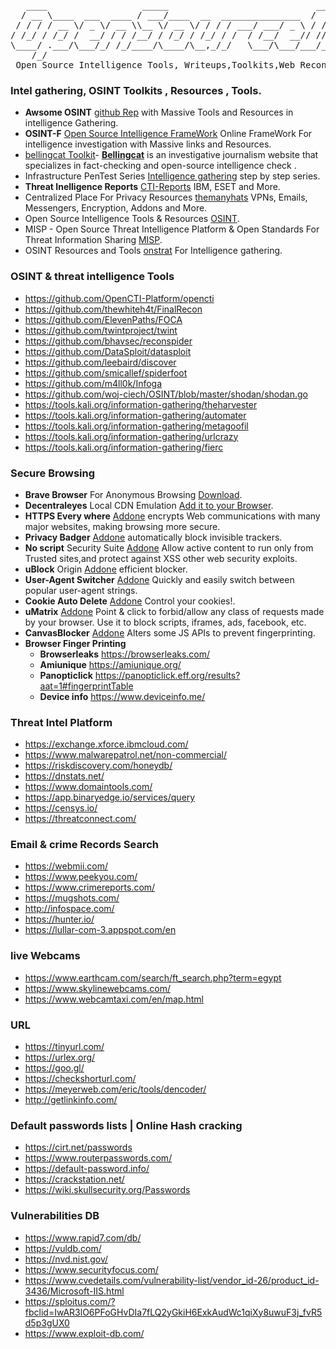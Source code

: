 <pre>
   ____                  _____                            ____      __       _____                          
  / __ \____  ___  ____ / ___/____  __  _______________  /  _/___  / /____  / / (_)___ ____  ____  ________ 
 / / / / __ \/ _ \/ __ \\__ \/ __ \/ / / / ___/ ___/ _ \ / // __ \/ __/ _ \/ / / / __ `/ _ \/ __ \/ ___/ _ \
/ /_/ / /_/ /  __/ / / /__/ / /_/ / /_/ / /  / /__/  __// // / / / /_/  __/ / / / /_/ /  __/ / / / /__/  __/
\____/ .___/\___/_/ /_/____/\____/\__,_/_/   \___/\___/___/_/ /_/\__/\___/_/_/_/\__, /\___/_/ /_/\___/\___/ 
    /_/                                                                        /____/                       
 Open Source Intelligence Tools, Writeups,Toolkits,Web Reconnaissance, Other Awesome Represotries and More
</pre>
### Intel gathering, OSINT Toolkits , Resources ,  Tools.
- **Awsome OSINT** [github Rep](https://github.com/jivoi/awesome-osint) with Massive Tools and Resources in intelligence Gathering. 
- **OSINT-F** [Open Source Intelligence FrameWork](https://osintframework.com/) Online FrameWork For intelligence investigation with Massive links and Resources.
- [bellingcat Toolkit](https://docs.google.com/document/d/1BfLPJpRtyq4RFtHJoNpvWQjmGnyVkfE2HYoICKOGguA/mobilebasic#h.53v0mj3zi19x)- [**Bellingcat**](https://www.bellingcat.com/) is an investigative journalism website that specializes in fact-checking and open-source intelligence check .
- Infrastructure PenTest Series [Intelligence gathering](https://github.com/bitvijays/bitvijays.github.io-sphinx/blob/master/docs/LFF-IPS-P1-IntelligenceGathering.rst) step by step series.
- **Threat Inelligence Reports** [CTI-Reports](https://github.com/fdiskyou/threat-INTel) IBM, ESET and More.
- Centralized Place For Privacy Resources [themanyhats](https://themanyhats.club/centralised-place-for-privacy-resources/#osint) VPNs, Emails, Messengers, Encryption, Addons and More.
- 	Open Source Intelligence Tools & Resources [OSINT](https://osint.link/).
- MISP - Open Source Threat Intelligence Platform & Open Standards For Threat Information Sharing [MISP](https://www.misp-project.org/).
- OSINT Resources and Tools [onstrat](http://www.onstrat.com/osint/) For Intelligence gathering.
### OSINT & threat intelligence Tools 
- https://github.com/OpenCTI-Platform/opencti
- https://github.com/thewhiteh4t/FinalRecon
- https://github.com/ElevenPaths/FOCA
- https://github.com/twintproject/twint
- https://github.com/bhavsec/reconspider
- https://github.com/DataSploit/datasploit
- https://github.com/leebaird/discover
- https://github.com/smicallef/spiderfoot
- https://github.com/m4ll0k/Infoga
- https://github.com/woj-ciech/OSINT/blob/master/shodan/shodan.go
- https://tools.kali.org/information-gathering/theharvester
- https://tools.kali.org/information-gathering/automater
- https://tools.kali.org/information-gathering/metagoofil
- https://tools.kali.org/information-gathering/urlcrazy
- https://tools.kali.org/information-gathering/fierc
### Secure Browsing
- **Brave Browser** For Anonymous Browsing [Download](https://brave.com/).
- **Decentraleyes** Local CDN Emulation [Add it to your Browser](https://decentraleyes.org/).
- **HTTPS Every where** [Addone](https://www.eff.org/HTTPS-EVERYWHERE) encrypts Web communications with many major websites, making browsing more secure.
- **Privacy Badger** [Addone](https://www.eff.org/privacybadger) automatically block invisible trackers.
- **No script** Security Suite [Addone](https://addons.mozilla.org/en-US/firefox/addon/noscript/) Allow active content to run only from Trusted sites,and protect against XSS other web security exploits.
- **uBlock** Origin [Addone](https://addons.mozilla.org/en-US/firefox/addon/ublock-origin/) efficient blocker.
- **User-Agent Switcher** [Addone](https://addons.mozilla.org/en-US/firefox/addon/user-agent-switcher-revived/) Quickly and easily switch between popular user-agent strings.
- **Cookie Auto Delete** [Addone](https://addons.mozilla.org/en-US/firefox/addon/cookie-autodelete/) Control your cookies!.
- **uMatrix** [Addone](https://addons.mozilla.org/en-US/firefox/addon/umatrix/) Point & click to forbid/allow any class of requests made by your browser. Use it to block scripts, iframes, ads, facebook, etc.
- **CanvasBlocker** [Addone](https://addons.mozilla.org/en-US/firefox/addon/canvasblocker/) Alters some JS APIs to prevent fingerprinting.
- **Browser Finger Printing**
   - **Browserleaks** https://browserleaks.com/
   - **Amiunique** https://amiunique.org/
   - **Panopticlick** https://panopticlick.eff.org/results?aat=1#fingerprintTable
   - **Device info** https://www.deviceinfo.me/
### **Threat Intel Platform**
- https://exchange.xforce.ibmcloud.com/
- https://www.malwarepatrol.net/non-commercial/
- https://riskdiscovery.com/honeydb/
- https://dnstats.net/
- https://www.domaintools.com/
- https://app.binaryedge.io/services/query
- https://censys.io/
- https://threatconnect.com/
### **Email & crime Records Search**
- https://webmii.com/
- https://www.peekyou.com/
- https://www.crimereports.com/
- https://mugshots.com/
- http://infospace.com/
- https://hunter.io/
- https://lullar-com-3.appspot.com/en
### **live Webcams**
- https://www.earthcam.com/search/ft_search.php?term=egypt
- https://www.skylinewebcams.com/
- https://www.webcamtaxi.com/en/map.html
### **URL**
- https://tinyurl.com/
- https://urlex.org/
- https://goo.gl/
- https://checkshorturl.com/
- https://meyerweb.com/eric/tools/dencoder/
- http://getlinkinfo.com/
### **Default passwords lists | Online Hash cracking**
- https://cirt.net/passwords
- https://www.routerpasswords.com/
- https://default-password.info/
- https://crackstation.net/
- https://wiki.skullsecurity.org/Passwords
### **Vulnerabilities DB**
- https://www.rapid7.com/db/
- https://vuldb.com/
- https://nvd.nist.gov/
- https://www.securityfocus.com/
- https://www.cvedetails.com/vulnerability-list/vendor_id-26/product_id-3436/Microsoft-IIS.html
- https://sploitus.com/?fbclid=IwAR3lO6PFoGHvDIa7fLQ2yGkiH6ExkAudWc1qiXy8uwuF3j_fvR5d5p3gUX0
- https://www.exploit-db.com/


